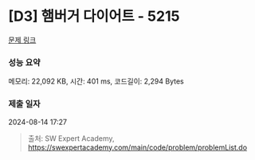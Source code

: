 # [D3] 햄버거 다이어트 - 5215 

[문제 링크](https://swexpertacademy.com/main/code/problem/problemDetail.do?contestProbId=AWT-lPB6dHUDFAVT) 

### 성능 요약

메모리: 22,092 KB, 시간: 401 ms, 코드길이: 2,294 Bytes

### 제출 일자

2024-08-14 17:27



> 출처: SW Expert Academy, https://swexpertacademy.com/main/code/problem/problemList.do